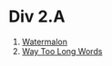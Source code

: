 # Div 2.A

1. [Watermalon](./watermalon_4_a.cpp)
2. [Way Too Long Words](./way_too_long_words71_a.cpp)